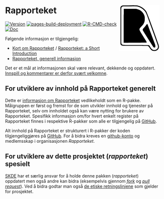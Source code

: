 # Rapporteket <a href="https://rapporteket.github.io/rapporteket/"><img src="man/figures/logo.svg" align="right" height="150" /></a>

<!-- badges: start -->
[![Version](https://img.shields.io/github/v/release/rapporteket/rapporteket?sort=semver)](https://github.com/rapporteket/rapporteket/releases)
[![pages-build-deployment](https://github.com/Rapporteket/rapporteket/actions/workflows/pages/pages-build-deployment/badge.svg)](https://github.com/Rapporteket/rapporteket/actions/workflows/pages/pages-build-deployment)
[![R-CMD-check](https://github.com/Rapporteket/rapporteket/actions/workflows/R-CMD-check.yaml/badge.svg)](https://github.com/Rapporteket/rapporteket/actions/workflows/R-CMD-check.yaml)
[![Doc](https://img.shields.io/badge/Forside-blue.svg)](https://rapporteket.github.io/rapporteket/)
<!-- badges: end -->


Følgende informasjon er tilgjengelig:

- [Kort om Rapporteket](https://rapporteket.github.io/rapporteket/articles/p_01_kort_introduksjon.html) / [Rapporteket: a Short Introduction](https://rapporteket.github.io/rapporteket/articles/p_02_short_introduction.html)
- [Rapporteket, generell informasjon](https://rapporteket.github.io/rapporteket/articles/p_03_generell_informasjon.html)

Det er et mål at informasjonen skal være relevant, dekkende og oppdatert. [Innspill og kommentarer er derfor svært velkomne](https://github.com/Rapporteket/rapporteket/issues).


## For utviklere av innhold på Rapporteket generelt

Dette er [informasjon om Rapporteket](https://rapporteket.github.io/rapporteket) vedlikeholdt som en R-pakke.
Målgruppen er først og fremst for de som utvikler innhold og tjenester på Rapporteket, selv om innholdet også kan være nytting for brukere av Rapporteket.
Spesifikk informasjon om/for hvert enkelt register på Rapporteket finnes i respektive R-pakker som alle er tilgjengelig på [GitHub](https://github.com/Rapporteket).

Alt innhold på Rapporteket er strukturert i R-pakker der koden tilgjengeliggjøres på [GitHub](https://github.com/Rapporteket). For å bidra kreves en [github-konto](https://github.com/join) og medlemsskap i organisasjonen *Rapporteket*.

## For utviklere av dette prosjektet (*rapporteket*) spesielt

[SKDE](https://www.skde.no/) har et særlig ansvar for å holde denne pakken (*rapporteket*) oppdatert men også andre kan bidra (eksempelvis gjennom [*fork*](https://docs.github.com/en/pull-requests/collaborating-with-pull-requests/working-with-forks/fork-a-repo) og [*pull request*](https://docs.github.com/en/pull-requests/collaborating-with-pull-requests/proposing-changes-to-your-work-with-pull-requests/about-pull-requests)). Ved å bidra godtar man også [de etiske retningslinjene](https://rapporteket.github.io/rapporteket/CODE_OF_CONDUCT.html) som gjelder for prosjektet.
